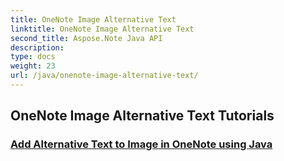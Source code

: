 ```yaml
---
title: OneNote Image Alternative Text
linktitle: OneNote Image Alternative Text
second_title: Aspose.Note Java API
description: 
type: docs
weight: 23
url: /java/onenote-image-alternative-text/
---
```


## OneNote Image Alternative Text Tutorials
### [Add Alternative Text to Image in OneNote using Java](./add-alternative-text-to-image/)